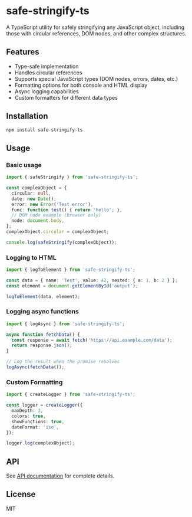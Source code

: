 # safe-stringify-ts

A TypeScript utility for safely stringifying any JavaScript object, including those with circular references, DOM nodes, and other complex structures.

## Features

- Type-safe implementation
- Handles circular references
- Supports special JavaScript types (DOM nodes, errors, dates, etc.)
- Formatting options for both console and HTML display
- Async logging capabilities
- Custom formatters for different data types

## Installation

```bash
npm install safe-stringify-ts
```

## Usage

### Basic usage

```typescript
import { safeStringify } from 'safe-stringify-ts';

const complexObject = {
  circular: null,
  date: new Date(),
  error: new Error('Test error'),
  func: function test() { return 'hello'; },
  // DOM node example (browser only)
  node: document.body,
};
complexObject.circular = complexObject;

console.log(safeStringify(complexObject));
```

### Logging to HTML

```typescript
import { logToElement } from 'safe-stringify-ts';

const data = { name: 'Test', value: 42, nested: { a: 1, b: 2 } };
const element = document.getElementById('output');

logToElement(data, element);
```

### Logging async functions

```typescript
import { logAsync } from 'safe-stringify-ts';

async function fetchData() {
  const response = await fetch('https://api.example.com/data');
  return response.json();
}

// Log the result when the promise resolves
logAsync(fetchData());
```

### Custom Formatting

```typescript
import { createLogger } from 'safe-stringify-ts';

const logger = createLogger({
  maxDepth: 3,
  colors: true,
  showFunctions: true,
  dateFormat: 'iso',
});

logger.log(complexObject);
```

## API

See [API documentation](./docs/API.md) for complete details.

## License

MIT